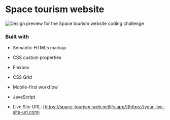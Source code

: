 #  Space tourism website

![Design preview for the Space tourism website coding challenge](./../assets/preview.png)


### Built with

- Semantic HTML5 markup
- CSS custom properties
- Flexbox
- CSS Grid
- Mobile-first workflow
- JavaScript

- Live Site URL: [https://space-tourism-web.netlify.app/](https://your-live-site-url.com)



